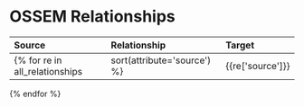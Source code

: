 # OSSEM Relationships

|Source|Relationship|Target|
| :---| :---| :---|
{% for re in all_relationships|sort(attribute='source') %}|{{re['source']}}|{{re['relationship']}}|{{re['target']}}|
{% endfor %}